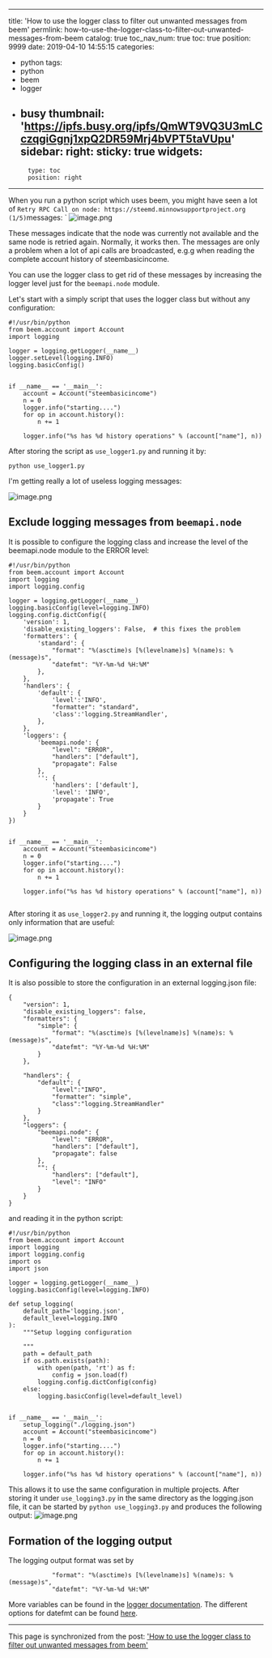 
---
title: 'How to use the logger class to filter out unwanted messages from beem'
permlink: how-to-use-the-logger-class-to-filter-out-unwanted-messages-from-beem
catalog: true
toc_nav_num: true
toc: true
position: 9999
date: 2019-04-10 14:55:15
categories:
- python
tags:
- python
- beem
- logger
- busy
thumbnail: 'https://ipfs.busy.org/ipfs/QmWT9VQ3U3mLCczqgiGgnj1xpQ2DR59Mrj4bVPT5taVUpu'
sidebar:
    right:
        sticky: true
widgets:
    -
        type: toc
        position: right
---


When you run a python script which uses beem, you might have seen a lot of `Retry RPC Call on node: https://steemd.minnowsupportproject.org (1/5)`messages:
`
![image.png](https://ipfs.busy.org/ipfs/QmWT9VQ3U3mLCczqgiGgnj1xpQ2DR59Mrj4bVPT5taVUpu)

These messages indicate that the node was currently not available and the same node is retried again. Normally, it works then. The messages are only a problem when a lot of api calls are broadcasted, e.g.g when reading the complete account history of steembasicincome.

You can use the logger class to get rid of these messages by increasing the logger level just for the `beemapi.node` module.

Let's start with a simply script that uses the logger class but without any configuration:

```
#!/usr/bin/python
from beem.account import Account
import logging

logger = logging.getLogger(__name__)
logger.setLevel(logging.INFO)
logging.basicConfig()


if __name__ == '__main__':
    account = Account("steembasicincome")
    n = 0
    logger.info("starting....")
    for op in account.history():
        n += 1
    
    logger.info("%s has %d history operations" % (account["name"], n))
```
After storing the script as `use_logger1.py` and running it by:
```
python use_logger1.py
```
I'm getting really a lot of useless logging messages:

![image.png](https://ipfs.busy.org/ipfs/QmaDxbvjPpMzn8axL4JeEoUbmUqa3pyfLf3rXCR58i93NY)

## Exclude logging messages from `beemapi.node`
It is possible to configure the logging class and increase the level of the beemapi.node module to the ERROR level:
```
#!/usr/bin/python
from beem.account import Account
import logging
import logging.config

logger = logging.getLogger(__name__)
logging.basicConfig(level=logging.INFO)
logging.config.dictConfig({
    'version': 1,
    'disable_existing_loggers': False,  # this fixes the problem
    'formatters': {
        'standard': {
            "format": "%(asctime)s [%(levelname)s] %(name)s: %(message)s",
            "datefmt": "%Y-%m-%d %H:%M"
        },
    },
    'handlers': {
        'default': {
            'level':'INFO',
            "formatter": "standard",
            'class':'logging.StreamHandler',
        },
    },
    'loggers': {
        'beemapi.node': {
            "level": "ERROR",
            "handlers": ["default"],
            "propagate": False
        },
        '': {
            'handlers': ['default'],
            'level': 'INFO',
            'propagate': True
        }
    }
})


if __name__ == '__main__':
    account = Account("steembasicincome")
    n = 0
    logger.info("starting....")
    for op in account.history():
        n += 1
    
    logger.info("%s has %d history operations" % (account["name"], n))
    
 ```
After storing it as `use_logger2.py` and running it, the logging output contains only information that are useful:

![image.png](https://ipfs.busy.org/ipfs/QmdDyE8dZz8KNbi9ZtThHVH1AvYidcFemyzgpdbFywPCez)

## Configuring the logging class in an external file

It is also possible to store the configuration in an external logging.json file:
```
{
    "version": 1,
    "disable_existing_loggers": false,
    "formatters": {
        "simple": {
            "format": "%(asctime)s [%(levelname)s] %(name)s: %(message)s",
            "datefmt": "%Y-%m-%d %H:%M"
        }
    },

    "handlers": {
        "default": {
            "level":"INFO",
            "formatter": "simple",
            "class":"logging.StreamHandler"
        }
    },
    "loggers": {
        "beemapi.node": {
            "level": "ERROR",
            "handlers": ["default"],
            "propagate": false
        },
        "": {
            "handlers": ["default"],
            "level": "INFO"
        }
    }
}
```
and reading it in the python script:
```
#!/usr/bin/python
from beem.account import Account
import logging
import logging.config
import os
import json

logger = logging.getLogger(__name__)
logging.basicConfig(level=logging.INFO)

def setup_logging(
    default_path='logging.json',
    default_level=logging.INFO
):
    """Setup logging configuration

    """
    path = default_path
    if os.path.exists(path):
        with open(path, 'rt') as f:
            config = json.load(f)
        logging.config.dictConfig(config)
    else:
        logging.basicConfig(level=default_level)


if __name__ == '__main__':
    setup_logging("./logging.json")
    account = Account("steembasicincome")
    n = 0
    logger.info("starting....")
    for op in account.history():
        n += 1
    
    logger.info("%s has %d history operations" % (account["name"], n))
```
This allows it to use the same configuration in multiple projects. After storing it under `use_logging3.py` in the same directory as the logging.json file, it can be started by `python use_logging3.py` and produces the following output:
![image.png](https://ipfs.busy.org/ipfs/QmdDyE8dZz8KNbi9ZtThHVH1AvYidcFemyzgpdbFywPCez)

## Formation of the logging output
The logging output format was set by
```
            "format": "%(asctime)s [%(levelname)s] %(name)s: %(message)s",
            "datefmt": "%Y-%m-%d %H:%M"
```
More variables can be found in the [logger documentation](https://docs.python.org/3/library/logging.html). The different options for datefmt can be found [here](https://docs.python.org/3/library/time.html#time.strftime).


- - -

This page is synchronized from the post: ['How to use the logger class to filter out unwanted messages from beem'](https://steemit.com/@holger80/how-to-use-the-logger-class-to-filter-out-unwanted-messages-from-beem)
